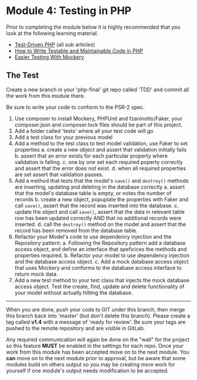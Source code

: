 # Module 4: Testing in PHP

Prior to completing the module below it is highly recommended that you look at the following learning material.  

* [Test-Driven PHP](http://net.tutsplus.com/sessions/test-driven-php/) (all sub articles)
* [How to Write Testable and Maintainable Code in PHP](http://net.tutsplus.com/tutorials/php/how-to-write-testable-and-maintainable-code-in-php/)
* [Easier Testing With Mockery](https://tutsplus.com/tutorial/easier-testing-with-mockery/)


## The Test

Create a new branch in your 'php-final' git repo called 'TDD' and commit all the work from this module there.

Be sure to write your code to conform to the PSR-2 spec.

1.  Use composer to install Mockery, PHPUnit and fzaninotto/Faker, your composer.json and composer.lock files should be part of this project.
2.  Add a folder called 'tests' where all your test code will go
3.  Add a test class for your previous model
4.  Add a method to the test class to test model validation, use Faker to set properties
	a. create a new object and assert that validation initially fails
	b. assert that an error exists for each particular property where validation is failing.
	c. one by one set each required poperty correctly and assert that the error does not exist.
	d. when all required properties are set assert that vaildation passes.
5.  Add a method that tests that the model's `save()` and `destroy()` methods are inserting, updating and deleting in the database correctly
	a.  assert that the model's database table is empty, or notes the number of records
	b.  create a new object, popuplate the properties with Faker and call `save()`, assert that the record was inserted into the database.
	c.  update the object and call `save()`, assert that the data in relevant table row has been updated correctly AND that no additional records were inserted.
	d.  call the `destroy()` method on the model and assert that the record has been removed from the database table.
6.  Refactor your Model's code to use dependency injection and the Repository pattern:
	a.  Following the Repository pattern add a database access object, and define an interface that speficices the methods and properties required.
	b.  Refactor your model to use dependency injection and the database access object.
	c.  Add a mock database access object that uses Mockery and conforms to the database access interface to return mock data.
7.  Add a new test method to your test class that injects the mock database access object.  Test the create, find, update and delete functionality of your model without actually hitting the database.

----------

When you are done, push your code to GIT under this branch, then merge this branch back into 'master' (but don't delete this branch).  Please create a tag called **v1.4** with a message of 'ready for review'.  Be sure your tags are pushed to the remote repository and are visible in GitLab.

Any required communication will again be done on the "wall" for the project so this feature **MUST** be enabled in the settings for each repo.  Once your work from this module has been accepted move on to the next module.  You **can** move on to the next module prior to approval, but be aware that some modules build on others output so you may be creating more work for yourself if one module's output needs modification to be accepted.


